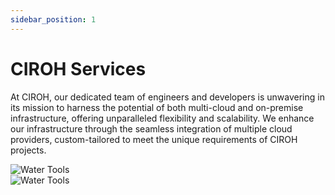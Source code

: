 ```yaml
---
sidebar_position: 1
---
```


# CIROH Services

<div className="hero hero--primary shadow--lw">
      <div className="container">
        <div className="hero-content">
          <div className="hero-text">
            <p className="hero__subtitle">
             At CIROH, our dedicated team of engineers and developers is unwavering in its mission to harness the potential of both multi-cloud and on-premise infrastructure, offering unparalleled flexibility and scalability. We enhance our infrastructure through the seamless integration of multiple cloud providers, custom-tailored to meet the unique requirements of CIROH projects.
            </p>
          </div>
          <div className="row">
            <div className="col col--6" style={{ textAlign: 'center' }}>
              <img src="/img/2i2c-gcp.png" alt="Water Tools" style={{ width: '100%' }} />
            </div>
            <div className="col col--6" style={{ textAlign: 'center' }}>
              <img src="https://blog.adobe.com/en/publish/2021/08/31/media_1649ebc3fbbce0df508081913819d491fc3f7c7a9.png?width=750&format=png&optimize=medium" alt="Water Tools" style={{ width: '100%' }} />
            </div>
          </div>
        </div>
      </div>
    </div>
